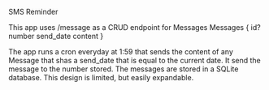 SMS Reminder

This app uses /message as a CRUD endpoint for Messages
Messages {
    id? 
    number
    send_date
    content 
}

The app runs a cron everyday at 1:59 that sends the content of any Message that shas a send_date that is equal to the current date. It send the message to the number stored. 
The messages are stored in a SQLite database. 
This design is limited, but easily expandable.
